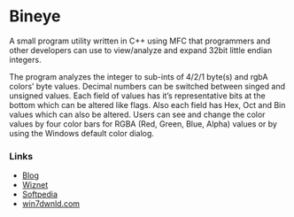 # Bineye

A small program utility written in C++ using MFC that programmers and other developers can use to view/analyze and expand 32bit little endian integers.

The program analyzes the integer to sub-ints of 4/2/1 byte(s) and rgbA colors’ byte values. Decimal numbers can be switched between singed and unsigned values. Each field of values has it’s representative bits at the bottom which can be altered like flags. Also each field has Hex, Oct and Bin values which can also be altered. Users can see and change the color values by four color bars for RGBA (Red, Green, Blue, Alpha) values or by using the Windows default color dialog.

### Links
- [Blog][1]
- [Wiznet][2]
- [Softpedia][3]
- [win7dwnld.com][4]

[1]: https://lytrax.io/blog/bineye
[2]: https://wiznet.gr/products/bineye/
[3]: https://www.softpedia.com/get/Others/Miscellaneous/Wiznet-Bineye.shtml
[4]: http://wiznet-bineye.win7dwnld.com/
